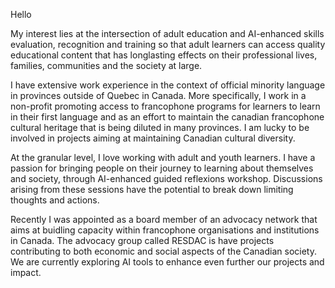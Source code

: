 Hello 

My interest lies at the intersection of adult education and AI-enhanced skills evaluation, recognition and training so that adult learners can access quality educational content that has longlasting effects on their professional lives, families, communities and the society at large. 

I have extensive work experience in the context of official minority language in provinces outside of Quebec in Canada. More specifically, I work in a non-profit promoting access to francophone programs for learners to learn in their first language and as an effort to maintain the canadian francophone cultural heritage that is being diluted in many provinces. I am lucky to be involved in projects aiming at maintaining Canadian cultural diversity. 

At the granular level, I love working with adult and youth learners. I have a passion for bringing people on their journey to learning about themselves and society, through AI-enhanced guided reflexions workshop. Discussions arising from these sessions have the potential to break down limiting thoughts and actions. 

Recently I was appointed as a board member of an advocacy network that aims at buidling capacity within francophone organisations and institutions in Canada. The advocacy group called RESDAC is have projects contributing to both economic and social aspects of the Canadian society. We are currently exploring AI tools to enhance even further our projects and impact. 
